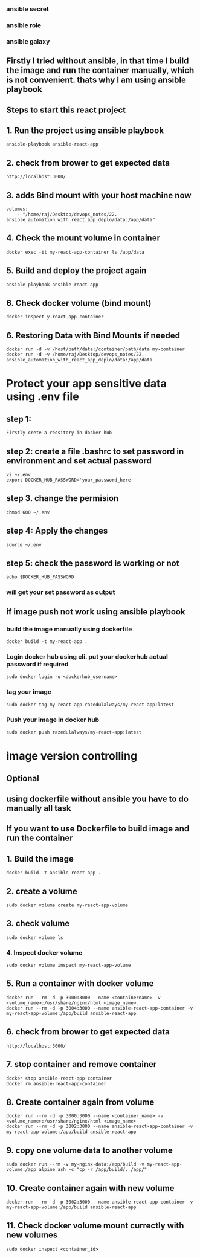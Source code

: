 ### ansible secret
### ansible role
### ansible galaxy



## Firstly I tried without ansible, in that time I build the image and run the container manually, which is not convenient. thats why I am using ansible playbook

## Steps to start this react project
## 1. Run the project using ansible playbook

```
ansible-playbook ansible-react-app
```
## 2. check from brower to get expected data
```
http://localhost:3000/
```
## 3. adds Bind mount with your host machine now
```
volumes:
    - "/home/raj/Desktop/devops_notes/22. ansible_automation_with_react_app_deplo/data:/app/data"
```

## 4. Check the mount volume in container
```
docker exec -it my-react-app-container ls /app/data
```

## 5. Build and deploy the project again
```
ansible-playbook ansible-react-app
```

## 6. Check docker volume (bind mount)
```
docker inspect y-react-app-container
```

## 6. Restoring Data with Bind Mounts if needed
```
docker run -d -v /host/path/data:/container/path/data my-container
docker run -d -v /home/raj/Desktop/devops_notes/22. ansible_automation_with_react_app_deplo/data:/app/data
```

# Protect your app sensitive data using .env file
## step 1: 
`Firstly crete a reository in docker hub`

## step 2: create a file .bashrc to set password in environment and set actual password
```
vi ~/.env
export DOCKER_HUB_PASSWORD='your_password_here'
```
## step 3. change the permision 
```
chmod 600 ~/.env
```
## step 4: Apply the changes
```
source ~/.env
```
## step 5: check the password is working or not
```
echo $DOCKER_HUB_PASSWORD
```
### will get your set password as output

## if image push not work using ansible playbook
### build the image manually using dockerfile
```
docker build -t my-react-app .
```
### Login docker hub using cli. put your dockerhub actual password if required
```
sudo docker login -u <dockerhub_username>
```

### tag your image
```
sudo docker tag my-react-app razedulalways/my-react-app:latest
```
### Push your image in docker hub
```
sudo docker push razedulalways/my-react-app:latest
```

# image version controlling


##  Optional
## using dockerfile without ansible you have to do manually all task
## If you want to use Dockerfile to build image and run the container

## 1. Build the image
```
docker build -t ansible-react-app .
```

## 2. create a volume
```
sudo docker volume create my-react-app-volume
```

## 3. check volume
```
sudo docker volume ls
```

### 4. Inspect docker volume
```
sudo docker volume inspect my-react-app-volume
```

## 5. Run a container with docker volume
```
docker run --rm -d -p 3000:3000 --name <containername> -v <volume_name>:/usr/share/nginx/html <image_name>
docker run --rm -d -p 3004:3000 --name ansible-react-app-container -v my-react-app-volume:/app/build ansible-react-app
```

## 6. check from brower to get expected data
```
http://localhost:3000/
```

## 7. stop container and remove container
```
docker stop ansible-react-app-container
docker rm ansible-react-app-container
```

## 8. Create container again from volume
```
docker run --rm -d -p 3000:3000 --name <container_name> -v <volume_name>:/usr/share/nginx/html <image_name>
docker run --rm -d -p 3002:3000 --name ansible-react-app-container -v my-react-app-volume:/app/build ansible-react-app
```

## 9. copy one volume data to another volume
```
sudo docker run --rm -v my-nginx-data:/app/build -v my-react-app-volume:/app alpine ash -c "cp -r /app/build/. /app/"
```
## 10. Create container again with new volume
```
docker run --rm -d -p 3002:3000 --name ansible-react-app-container -v my-react-app-volume:/app/build ansible-react-app
```

## 11. Check docker volume mount currectly with new volumes
```
sudo docker inspect <container_id>
```